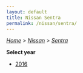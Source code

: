```yaml
---
layout: default
title: Nissan Sentra
permalink: /nissan/sentra/
---
```

[*Home*](/) > [*Nissan*](/nissan/) > [*Sentra*](/nissan/sentra/)

**Select year**

- [2016](/nissan/sentra/2016/)